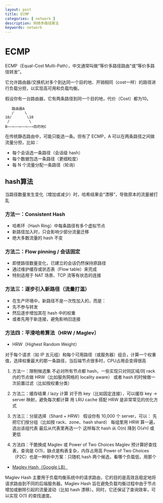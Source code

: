 ```yaml
---
layout: post
title: ECMP
categories: [ network ]
description: 网络多路径算法
keywords: network
---
```


# ECMP

ECMP（Equal-Cost Multi-Path），中文通常叫做“等价多路径路由”或“等价多路径转发”。

它允许路由器/交换机对多个到达同一个目的地、开销相同（cost一样）的路径进行负载分担，以实现高可用和负载均衡。

假设你有一台路由器，它有两条路径到同一个目的地，代价（Cost）都为10。

```
   路由器A
   /     \
10/       \10
 /         \
B——→——→——→——→目的地C
```

在传统静态路由中，可能只能选一条。但有了 ECMP，A 可以在两条路径之间做流量分担，比如：

- 每个会话选一条路径（会话级 hash）
- 每个数据包选一条路径（更细粒度）
- 每 N 个流量分配一条路径（轮询）

## hash算法

当路径数量发生变化（增加或减少）时，哈希结果会“漂移”，导致原本的流量被打乱

### 方法一：Consistent Hash

- 哈希环（Hash Ring）中每条路径有多个虚拟节点
- 新路径加入时，只会影响少部分流量迁移
- 绝大多数流量的 hash 不变

### 方法二：Flow pinning / 会话固定

- 即使路径数量变化，已建立的会话仍然保持原路径
- 通过维护缓存或状态表（Flow table）来完成
- 特别适用于 NAT 场景、TCP 流等有状态的连接

### 方法三：逐步引入新路径（流量打温）

- 在生产环境中，新路径不是一次性加入的，而是：
- 先不参与转发
- 然后逐步增加其在 hash 中的权重
- 或者先用于新连接，避免影响旧连接

### 方法四：平滑哈希算法（HRW / Maglev）

- HRW（Highest Random Weight）

对于每个请求（如 IP 五元组）和每个可用路径（或服务器）组合，计算一个权重值，选择权重最大的那一条路径，当后端节点很多时，CPU占用会变得很高

1. 方法一：限制候选集
   不必对所有节点都 hash，一些实现只对同区域/同 rack内的节点做 HRW（比如服务网格的 locality aware）
   或者 hash 的时候做一次前置过滤（比如按权重分类）

2. 方法二：缓存结果 / lazy 计算
   对于热 key（比如固定连接），可以缓存 key → server 映射，避免每次都计算
   用 LRU cache 搭配 HRW 是非常常见的优化方式
3. 方法三：分层选择（Shard + HRW）
   假设你有 10,000 个 server，可以：
   先把它们按分组（比如按 rack、zone、hash shard）
   每组里用 HRW 算一遍，选出该组代表
   最后从代表里再选一个
   这样每次 hash 从 O(n) 降到 O(√n) 或更低
4. 方法四：干脆换成 Maglev 或 Power of Two Choices
   Maglev 预计算好查找表，查询是 O(1)，缺点是构表复杂，内存占用高
   Power of Two Choices（P2C）也是一种折中方案：只随机 hash 两个候选，看哪个负载低，用那个

- [Maglev Hash（Google LB）](https://static.googleusercontent.com/media/research.google.com/zh-CN//pubs/archive/44824.pdf)

Maglev Hash 主要用于负载均衡系统中的请求路由，它的目的是高效且稳定地将请求路由到不同的后端服务器。Maglev Hash
旨在避免负载均衡过程中由于节点增加或删除引起的流量波动（比如 hash 漂移）。同时，它还保证了查询效率，可以实现 O(1)
的查找速度。



